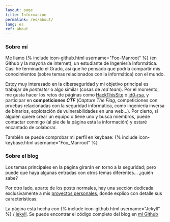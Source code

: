 ```yaml
---
layout: page
title: Información
permalink: /es/about/
lang: es
ref: about
---
```


### Sobre mí
Me llamo {% include icon-github.html username="Foo-Manroot" %} (en Github y la mayoría
de internet), un estudiante de Ingeniería Informática. Casi he terminado el Grado, así
que he pensado que podría compartir mis conocimientos (sobre temas relacionados con la
informática) con el mundo.

Estoy muy interesado en la ciberseguridad y mi objetivo principal es trabajar de
_pentester_ o algo similar (cosas de _red team_). Por el momento, me gusta hacer los
retos de páginas como [HackThisSite](https://www.hackthissite.org/) o
[id0-rsa](https://id0-rsa.pub/), y participar en **competiciones _CTF_**
(_Capture The Flag_, competiciones con pruebas relacionadas con la seguridad informática,
como ingeniería inversa de binarios, explotación de vulnerabilidades en una web...).
Por cierto, si alguien quiere crear un equipo o tiene uno y busca miembros, puede
contactar conmigo (al pie de la página está la información) y estaré encantado de
colaborar.

También se puede comprobar mi perfil en keybase:
	{% include icon-keybase.html username="Foo_Manroot" %}


### Sobre el blog
Los temas principales en la página girarán en torno a la seguridad; pero puede que haya
algunas entradas con otros temas diferentes... ¿quién sabe?

Por otro lado, aparte de los posts normales, hay una sección dedicada exclusivamente a
mis [proyectos personales](../projects), donde explico con detalle sus características.

La página está hecha con {% include icon-github.html username="Jekyll" %} /
[jekyll](https://github.com/jekyll/jekyll). Se puede encontrar el código completo del
blog en [mi Github](https://github.com/Foo-Manroot/foo-manroot.github.io)
